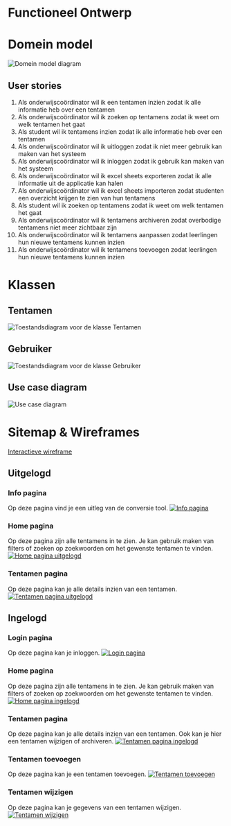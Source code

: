 # Functioneel Ontwerp

# Domein model

![Domein model diagram](modellen/domein_model.png)

## User stories
1. Als onderwijscoördinator wil ik een tentamen inzien zodat ik alle informatie heb over een tentamen
2. Als onderwijscoördinator wil ik zoeken op tentamens zodat ik weet om welk tentamen het gaat
3. Als student wil ik tentamens inzien zodat ik alle informatie heb over een tentamen
4. Als onderwijscoördinator wil ik uitloggen zodat ik niet meer gebruik kan maken van het systeem
5. Als onderwijscoördinator wil ik inloggen zodat ik gebruik kan maken van het systeem
6. Als onderwijscoördinator wil ik excel sheets exporteren zodat ik alle informatie uit de applicatie kan halen
7. Als onderwijscoördinator wil ik excel sheets importeren zodat studenten een overzicht krijgen te zien van hun tentamens
8. Als student wil ik zoeken op tentamens zodat ik weet om welk tentamen het gaat
9. Als onderwijscoördinator wil ik tentamens archiveren zodat overbodige tentamens niet meer zichtbaar zijn
10. Als onderwijscoördinator wil ik tentamens aanpassen zodat leerlingen hun nieuwe tentamens kunnen inzien
11. Als onderwijscoördinator wil ik tentamens toevoegen zodat leerlingen hun nieuwe tentamens kunnen inzien

# Klassen

## Tentamen
![Toestandsdiagram voor de klasse Tentamen](toestandsdiagram/tentamen.drawio.png)

## Gebruiker
![Toestandsdiagram voor de klasse Gebruiker](toestandsdiagram/gebruiker.png)

## Use case diagram
![Use case diagram](modellen/use_case_diagram.drawio.png)

# Sitemap & Wireframes

[Interactieve wireframe](https://xd.adobe.com/view/ac25fdff-4805-466b-b034-09051dde8950-f976/?fullscreen)

## Uitgelogd

### Info pagina
Op deze pagina vind je een uitleg van de conversie tool.
[![Info pagina](wireframes/info.png)](https://xd.adobe.com/view/ac25fdff-4805-466b-b034-09051dde8950-f976/screen/88f65c99-b533-407f-856d-ead02b9ac00c/)

### Home pagina
Op deze pagina zijn alle tentamens in te zien. Je kan gebruik maken van filters of zoeken op zoekwoorden om het gewenste tentamen te vinden.
[![Home pagina uitgelogd](wireframes/home_loggedout.png)](https://xd.adobe.com/view/ac25fdff-4805-466b-b034-09051dde8950-f976/screen/c6f499e9-9d25-44f8-b944-8281529bc057)

### Tentamen pagina
Op deze pagina kan je alle details inzien van een tentamen.
[![Tentamen pagina uitgelogd](wireframes/cursus_loggedout.png)](https://xd.adobe.com/view/ac25fdff-4805-466b-b034-09051dde8950-f976/screen/c97b611e-d654-4251-b9ff-d59d490ec2d6/)

## Ingelogd

### Login pagina
Op deze pagina kan je inloggen.
[![Login pagina](wireframes/login.png)](https://xd.adobe.com/view/ac25fdff-4805-466b-b034-09051dde8950-f976/screen/828a75be-e042-4b8b-9c3c-677daddf648d)

### Home pagina
Op deze pagina zijn alle tentamens in te zien. Je kan gebruik maken van filters of zoeken op zoekwoorden om het gewenste tentamen te vinden.
[![Home pagina ingelogd](wireframes/home_loggedin.png)](https://xd.adobe.com/view/ac25fdff-4805-466b-b034-09051dde8950-f976/screen/88fbc976-6b85-4d88-b8f9-2c05191a82ec)

### Tentamen pagina
Op deze pagina kan je alle details inzien van een tentamen. Ook kan je hier een tentamen wijzigen of archiveren.
[![Tentamen pagina ingelogd](wireframes/cursus_loggedin.png)](https://xd.adobe.com/view/ac25fdff-4805-466b-b034-09051dde8950-f976/screen/34a8c42f-902b-4bf8-9b83-791191396c0e)

### Tentamen toevoegen
Op deze pagina kan je een tentamen toevoegen.
[![Tentamen toevoegen](wireframes/toevoegen.png)](https://xd.adobe.com/view/ac25fdff-4805-466b-b034-09051dde8950-f976/screen/9706cfc1-5529-4116-b4fe-59afde362593)

### Tentamen wijzigen
Op deze pagina kan je gegevens van een tentamen wijzigen.
[![Tentamen wijzigen](wireframes/wijzigen.png)](https://xd.adobe.com/view/ac25fdff-4805-466b-b034-09051dde8950-f976/screen/34ba5e29-9f30-41ce-8cdf-1e9803e81cb9)